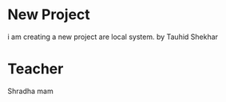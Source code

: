 # New Project
i am creating a new project are local system.
by  Tauhid Shekhar
# Teacher
Shradha mam